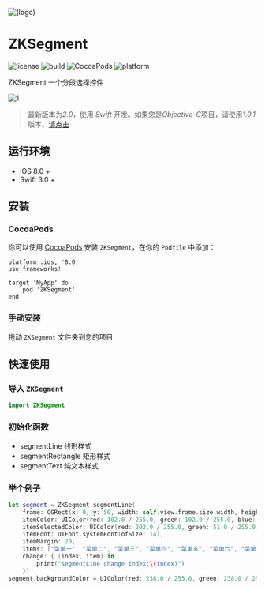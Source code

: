 ![(logo)](https://raw.githubusercontent.com/WangWenzhuang/ZKSegment/master/logo.png)

# ZKSegment

![license](https://img.shields.io/badge/license-MIT-brightgreen.svg)
![build](https://img.shields.io/badge/build-passing-brightgreen.svg)
![CocoaPods](https://img.shields.io/badge/pod-v2.0-brightgreen.svg)
![platform](https://img.shields.io/badge/platform-iOS-brightgreen.svg)

ZKSegment 一个分段选择控件

![1](https://raw.githubusercontent.com/WangWenzhuang/ZKSegment/master/demo.jpeg)

> 最新版本为*2.0*，使用 *Swift* 开发。如果您是*Objective-C*项目，请使用*1.0.1*版本，[请点击](https://raw.githubusercontent.com/WangWenzhuang/ZKSegment/master/objc.md)

## 运行环境

* iOS 8.0 +
* Swift 3.0 +

## 安装

### CocoaPods

你可以使用 [CocoaPods](http://cocoapods.org/) 安装 `ZKSegment`，在你的 `Podfile` 中添加：

```ogdl
platform :ios, '8.0'
use_frameworks!

target 'MyApp' do
    pod 'ZKSegment'
end
```

### 手动安装

拖动 `ZKSegment` 文件夹到您的项目

## 快速使用

### 导入 `ZKSegment`

```swift
import ZKSegment
```

### 初始化函数

* segmentLine           线形样式
* segmentRectangle      矩形样式
* segmentText           纯文本样式

### 举个例子

```swift
let segment = ZKSegment.segmentLine(
    frame: CGRect(x: 0, y: 50, width: self.view.frame.size.width, height: 45),
    itemColor: UIColor(red: 102.0 / 255.0, green: 102.0 / 255.0, blue: 102.0 / 255.0, alpha: 1),
    itemSelectedColor: UIColor(red: 202.0 / 255.0, green: 51.0 / 255.0, blue: 54.0 / 255.0, alpha: 1),
    itemFont: UIFont.systemFont(ofSize: 14),
    itemMargin: 20,
    items: ["菜单一", "菜单二", "菜单三", "菜单四", "菜单五", "菜单六", "菜单七", "菜单八"],
    change: { (index, item) in
        print("segmentLine change index:\(index)")
    })
segment.backgroundColor = UIColor(red: 238.0 / 255.0, green: 238.0 / 255.0, blue: 238.0 / 255.0, alpha: 1)
```